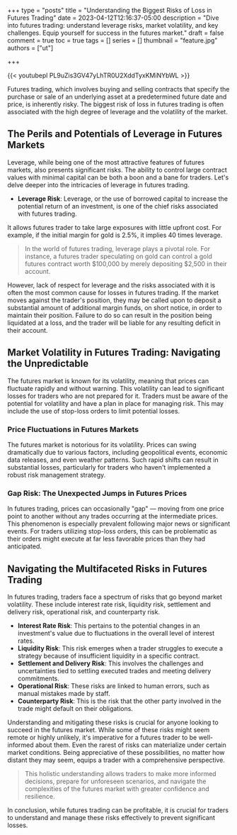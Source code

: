+++
type = "posts"
title = "Understanding the Biggest Risks of Loss in Futures Trading"
date =  2023-04-12T12:16:37-05:00
description = "Dive into futures trading: understand leverage risks, market volatility, and key challenges. Equip yourself for success in the futures market."
draft = false
comment = true
toc = true
tags = []
series = []
thumbnail = "feature.jpg"
authors = ["ut"]

+++

{{< youtubepl PL9uZis3GV47yLhTR0U2XddTyxKMiNYbWL >}}

Futures trading, which involves buying and selling contracts that specify the purchase or sale of an underlying asset at a predetermined future date and price, is inherently risky. The biggest risk of loss in futures trading is often associated with the high degree of leverage and the volatility of the market.

## The Perils and Potentials of Leverage in Futures Markets

Leverage, while being one of the most attractive features of futures markets, also presents significant risks. The ability to control large contract values with minimal capital can be both a boon and a bane for traders. Let's delve deeper into the intricacies of leverage in futures trading.

 - **Leverage Risk**: Leverage, or the use of borrowed capital to increase the potential return of an investment, is one of the chief risks associated with futures trading.

It allows futures trader to take large exposures with little upfront cost. For example, if the initial margin for gold is 2.5%, it implies 40 times leverage.

> In the world of futures trading, leverage plays a pivotal role. For instance, a futures trader speculating on gold can control a gold futures contract worth $100,000 by merely depositing $2,500 in their account.

However, lack of respect for leverage and the risks associated with it is often the most common cause for losses in futures trading. If the market moves against the trader's position, they may be called upon to deposit a substantial amount of additional margin funds, on short notice, in order to maintain their position. Failure to do so can result in the position being liquidated at a loss, and the trader will be liable for any resulting deficit in their account.

## Market Volatility in Futures Trading: Navigating the Unpredictable

The futures market is known for its volatility, meaning that prices can fluctuate rapidly and without warning. This volatility can lead to significant losses for traders who are not prepared for it. Traders must be aware of the potential for volatility and have a plan in place for managing risk. This may include the use of stop-loss orders to limit potential losses.

### Price Fluctuations in Futures Markets

The futures market is notorious for its volatility. Prices can swing dramatically due to various factors, including geopolitical events, economic data releases, and even weather patterns. Such rapid shifts can result in substantial losses, particularly for traders who haven't implemented a robust risk management strategy.

### Gap Risk: The Unexpected Jumps in Futures Prices

In futures trading, prices can occasionally "gap" — moving from one price point to another without any trades occurring at the intermediate prices. This phenomenon is especially prevalent following major news or significant events. For traders utilizing stop-loss orders, this can be problematic as their orders might execute at far less favorable prices than they had anticipated.

## Navigating the Multifaceted Risks in Futures Trading

In futures trading, traders face a spectrum of risks that go beyond market volatility. These include interest rate risk, liquidity risk, settlement and delivery risk, operational risk, and counterparty risk.

 - **Interest Rate Risk**: This pertains to the potential changes in an investment's value due to fluctuations in the overall level of interest rates.
 - **Liquidity Risk**: This risk emerges when a trader struggles to execute a strategy because of insufficient liquidity in a specific contract.
 - **Settlement and Delivery Risk**: This involves the challenges and uncertainties tied to settling executed trades and meeting delivery commitments.
 - **Operational Risk**: These risks are linked to human errors, such as manual mistakes made by staff.
 - **Counterparty Risk**: This is the risk that the other party involved in the trade might default on their obligations.

Understanding and mitigating these risks is crucial for anyone looking to succeed in the futures market. While some of these risks might seem remote or highly unlikely, it's imperative for a futures trader to be well-informed about them. Even the rarest of risks can materialize under certain market conditions. Being appreciative of these possibilities, no matter how distant they may seem, equips a trader with a comprehensive perspective.

> This holistic understanding allows traders to make more informed decisions, prepare for unforeseen scenarios, and navigate the complexities of the futures market with greater confidence and resilience.
<!-- {{< youtubepl PL9uZis3GV47yLhTR0U2XddTyxKMiNYbWL >}} -->

In conclusion, while futures trading can be profitable, it is crucial for traders to understand and manage these risks effectively to prevent significant losses.
